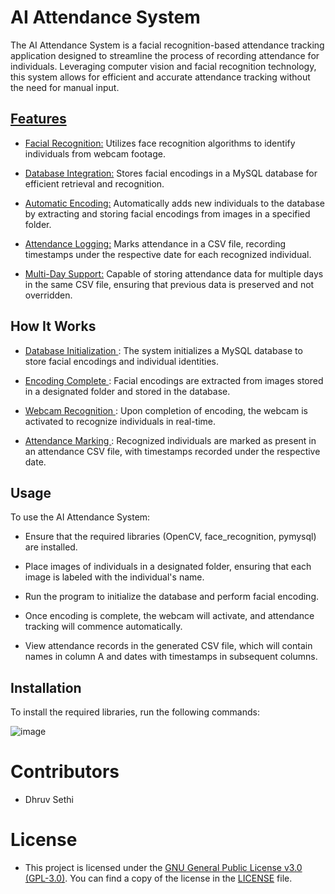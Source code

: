 # **AI Attendance System**
The AI Attendance System is a facial recognition-based attendance tracking application designed to streamline the process of recording attendance for individuals. Leveraging computer vision and facial recognition technology, this system allows for efficient and accurate attendance tracking without the need for manual input.

## <ins>**Features**</ins>
- <ins>Facial Recognition:</ins> Utilizes face recognition algorithms to identify individuals from webcam footage.

- <ins>Database Integration:</ins> Stores facial encodings in a MySQL database for efficient retrieval and recognition.

- <ins>Automatic Encoding:</ins> Automatically adds new individuals to the database by extracting and storing facial encodings from images in a specified folder.

- <ins>Attendance Logging:</ins> Marks attendance in a CSV file, recording timestamps under the respective date for each recognized individual.

- <ins>Multi-Day Support:</ins> Capable of storing attendance data for multiple days in the same CSV file, ensuring that previous data is preserved and not overridden.

## **How It Works**
- <ins> Database Initialization </ins>: The system initializes a MySQL database to store facial encodings and individual identities.

- <ins> Encoding Complete </ins>: Facial encodings are extracted from images stored in a designated folder and stored in the database.

- <ins> Webcam Recognition </ins>: Upon completion of encoding, the webcam is activated to recognize individuals in real-time.

- <ins> Attendance Marking </ins>: Recognized individuals are marked as present in an attendance CSV file, with timestamps recorded under the respective date.


## **Usage**
To use the AI Attendance System:

- Ensure that the required libraries (OpenCV, face_recognition, pymysql) are installed.

- Place images of individuals in a designated folder, ensuring that each image is labeled with the individual's name.

- Run the program to initialize the database and perform facial encoding.

- Once encoding is complete, the webcam will activate, and attendance tracking will commence automatically.

- View attendance records in the generated CSV file, which will contain names in column A and dates with timestamps in subsequent columns.

## **Installation**
To install the required libraries, run the following commands:

![image](https://github.com/sethidhruv188/AI_Attendance_System/assets/140970083/23511f5b-7f1f-476d-a305-0d84522a4630)


# **Contributors**
- Dhruv Sethi

# **License**
- This project is licensed under the [GNU General Public License v3.0 (GPL-3.0)](https://opensource.org/licenses/GPL-3.0). You can find a copy of the license in the [LICENSE](LICENSE) file.
